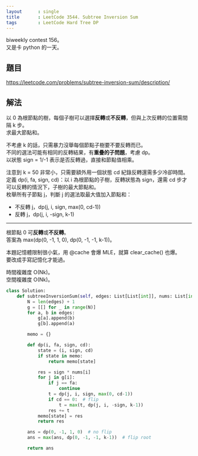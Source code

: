 ```yaml
---
layout      : single
title       : LeetCode 3544. Subtree Inversion Sum
tags        : LeetCode Hard Tree DP
---
```

biweekly contest 156。  
又是卡 python 的一天。  

## 題目

<https://leetcode.com/problems/subtree-inversion-sum/description/>

## 解法

以 0 為根節點的樹，每個子樹可以選擇**反轉**或**不反轉**，但與上次反轉的位置需間隔 k 步。  
求最大節點和。  

不考慮 k 的話，只需暴力沒舉每個節點子樹要不要反轉而已。  
不同的選法可能有相同的反轉結果，有**重疊的子問題**，考慮 dp。  
以狀態 sign = 1/-1 表示是否反轉過，直接和節點值相乘。  

注意到 k = 50 非常小，只需要額外用一個狀態 cd 紀錄反轉還需多少冷卻時間。  
定義 dp(i, fa, sign, cd)：以 i 為根節點的子樹，反轉狀態為 sign，還需 cd 步才可以反轉的情況下，子樹的最大節點和。  
枚舉所有子節點 j，判斷 j 的選法取最大值加入節點和：  

- 不反轉 j，dp(j, i, sign, max(0, cd-1))  
- 反轉 j，dp(j, i, -sign, k-1)  

---

根節點 0 可**反轉**或**不反轉**。  
答案為 max(dp(0, -1, 1, 0), dp(0, -1, -1, k-1))。  

本題記憶體限制很小氣，用 @cache 會爆 MLE，就算 clear_cache() 也爆。  
要改成手寫記憶化才能過。  

時間複雜度 O(Nk)。  
空間複雜度 O(Nk)。  

```python
class Solution:
    def subtreeInversionSum(self, edges: List[List[int]], nums: List[int], k: int) -> int:
        N = len(edges) + 1
        g = [[] for _ in range(N)]
        for a, b in edges:
            g[a].append(b)
            g[b].append(a)

        memo = {}

        def dp(i, fa, sign, cd):
            state = (i, sign, cd)
            if state in memo:
                return memo[state]

            res = sign * nums[i]
            for j in g[i]:
                if j == fa:
                    continue
                t = dp(j, i, sign, max(0, cd-1))
                if cd == 0:  # flip
                    t = max(t, dp(j, i, -sign, k-1))
                res += t
            memo[state] = res
            return res

        ans = dp(0, -1, 1, 0)  # no flip
        ans = max(ans, dp(0, -1, -1, k-1))  # flip root

        return ans
```
